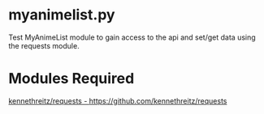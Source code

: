 # myanimelist.py
Test MyAnimeList module to gain access to the api and set/get data using the requests module.

# Modules Required
<a href = "https://github.com/kennethreitz/requests">kennethreitz/requests - https://github.com/kennethreitz/requests</a>

